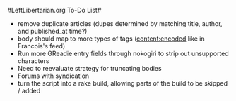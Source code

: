 #LeftLibertarian.org To-Do List#

* remove duplicate articles (dupes determined by matching title, author, and published_at time?)
* body should map to more types of tags (<content:encoded> like in Francois's feed)
* Run more GReadie entry fields through nokogiri to strip out unsupported characters
* Need to reevaluate strategy for truncating bodies
* Forums with syndication
* turn the script into a rake build, allowing parts of the build to be skipped / added